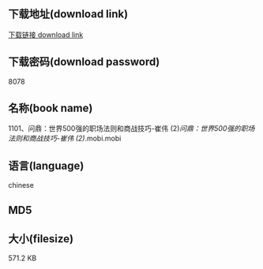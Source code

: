 ## 下载地址(download link)
[下载链接 download link](https://voluble-croquembouche-d321dc.netlify.app/?s=1101%E3%80%81%E9%97%AE%E9%BC%8E%EF%BC%9A%E4%B8%96%E7%95%8C500%E5%BC%BA%E7%9A%84%E8%81%8C%E5%9C%BA%E6%B3%95%E5%88%99%E5%92%8C%E5%95%86%E6%88%98%E6%8A%80%E5%B7%A7-%E5%B4%94%E4%BC%9F+%282%29_%E9%97%AE%E9%BC%8E%EF%BC%9A%E4%B8%96%E7%95%8C500%E5%BC%BA%E7%9A%84%E8%81%8C%E5%9C%BA%E6%B3%95%E5%88%99%E5%92%8C%E5%95%86%E6%88%98%E6%8A%80%E5%B7%A7-%E5%B4%94%E4%BC%9F+%282%29_.mobi)

## 下载密码(download password)
8078

## 名称(book name)
1101、问鼎：世界500强的职场法则和商战技巧-崔伟 (2)_问鼎：世界500强的职场法则和商战技巧-崔伟 (2)_.mobi.mobi

## 语言(language)
chinese

## MD5


## 大小(filesize)
571.2 KB
